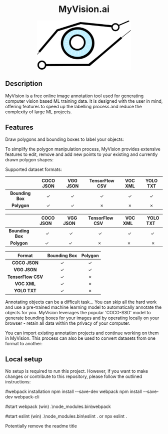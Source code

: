 <h1 align="center">MyVision.ai<nolink></h1>

<p align="center"> 
    <img width="300" src="./presenting 5.png" alt="Logo">
</p>

## Description

MyVision is a free online image annotation tool used for generating computer vision based ML training data. It is designed with the user in mind, offering features to speed up the labelling process and reduce the complexity of large ML projects.

## Features

Draw polygons and bounding boxes to label your objects:

To simplify the polygon manipulation process, MyVision provides extensive features to edit, remove and add new points to your existing and currently drawn polygon shapes:

Supported dataset formats:

|                       | COCO JSON | VGG JSON | TensorFlow CSV | VOC XML | YOLO TXT |
|:---------------------:|:---------:|:--------:|:--------------:|:-------:|:--------:|
| **Bounding Box**      |     ✓     |    ✓    |        ✓       |     ✓   |    ✓    |
| **Polygon**           |     ✓     |    ✓    |        ✗       |     ✗   |    ✗    |

|                    | &nbsp;&nbsp;&nbsp;&nbsp;COCO JSON |&nbsp;&nbsp;&nbsp;&nbsp; VGG JSON | &nbsp;&nbsp;&nbsp;&nbsp;TensorFlow CSV | &nbsp;&nbsp;&nbsp;&nbsp;VOC XML | &nbsp;&nbsp;&nbsp;&nbsp;YOLO TXT |
|:---------------------:|:---------:|:--------:|:--------------:|:-------:|:--------:|
| **Bounding Box**      |&nbsp;&nbsp;     ✓     | &nbsp;&nbsp;   ✓    |  &nbsp;&nbsp;      ✓       | &nbsp;&nbsp;    ✓   | &nbsp;&nbsp;   ✓    |
| **Polygon**           |    &nbsp; ✓     |   &nbsp; ✓    |    &nbsp;    ✗       |   &nbsp;  ✗   |  &nbsp; &nbsp; ✗    |


|       Format          | Bounding Box | Polygon |
|:---------------------:|:------------:|:-------:|
| **COCO JSON**         |       ✓      |    ✓   |
| **VGG JSON**          |       ✓      |    ✓   |
| **TensorFlow CSV**    |       ✓      |    ✗   |
| **VOC XML**           |       ✓      |    ✗   |
| **YOLO TXT**          |       ✓      |    ✗   |


Annotating objects can be a difficult task... You can skip all the hard work and use a pre-trained machine learning model to automatically annotate the objects for you. MyVision leverages the popular 'COCO-SSD' model to generate bounding boxes for your images and by operating locally on your browser - retain all data within the privacy of your computer.


You can import existing annotation projects and continue working on them in MyVision. This process can also be used to convert datasets from one format to another:


## Local setup

No setup is required to run this project. However, if you want to make changes or contribute to this repository, please follow the outlined instructions:

#webpack installation
npm install --save-dev webpack
npm install --save-dev webpack-cli

#start webpack (win)
.\node_modules\.bin\webpack

#start eslint (win)
.\node_modules\.bin\eslint .
or
npx eslint .

Potentially remove the readme title